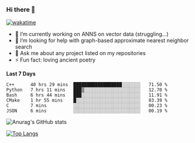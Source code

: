### Hi there 👋

[![wakatime](https://wakatime.com/badge/user/8906da98-c623-4aff-ac00-99cb42e09b38.svg)](https://wakatime.com/@8906da98-c623-4aff-ac00-99cb42e09b38)

- 🔭 I’m currently working on ANNS on vector data (struggling...)
- 🤔 I’m looking for help with graph-based approximate nearest neighbor search
- 💬 Ask me about any project listed on my repositories
- ⚡ Fun fact: loving ancient poetry


**Last 7 Days**
<!--START_SECTION:waka-->

```text
C++      40 hrs 29 mins  ██████████████████░░░░░░░   71.50 %
Python   7 hrs 11 mins   ███▒░░░░░░░░░░░░░░░░░░░░░   12.70 %
Bash     6 hrs 44 mins   ███░░░░░░░░░░░░░░░░░░░░░░   11.91 %
CMake    1 hr 55 mins    █░░░░░░░░░░░░░░░░░░░░░░░░   03.39 %
C        7 mins          ░░░░░░░░░░░░░░░░░░░░░░░░░   00.23 %
JSON     6 mins          ░░░░░░░░░░░░░░░░░░░░░░░░░   00.19 %
```

<!--END_SECTION:waka-->

![Anurag's GitHub stats](https://github-readme-stats.vercel.app/api?username=matchyc&count_private=true&show_icons=true&theme=vue)

[![Top Langs](https://github-readme-stats.vercel.app/api/top-langs/?username=matchyc&langs_count=4&&hide=perl,raku,html,javascript,shell,roff,prolog)](https://github.com/anuraghazra/github-readme-stats)
